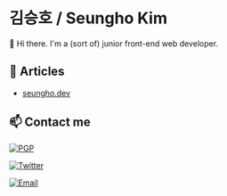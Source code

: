 # 김승호 / Seungho Kim
👋 Hi there. I'm a (sort of) junior front-end web developer.
## 💬 Articles
- [seungho.dev](https://seungho.dev/)
## 📫 Contact me
[![PGP](https://img.shields.io/keybase/pgp/niceb5y?color=brightgreen&logo=keybase&style=for-the-badge)](https://keybase.io/niceb5y)

[![Twitter](https://img.shields.io/twitter/follow/niceb5y?color=blue&label=%40niceb5y&logo=twitter&style=for-the-badge)](https://twitter.com/niceb5y)

[![Email](https://img.shields.io/badge/Email-niceb5y%40gmail.com-orange?logo=gmail&style=for-the-badge)](mailto:niceb5y@gmail.com)
